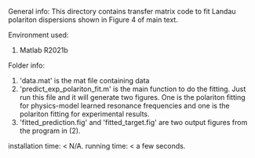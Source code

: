 General info:
This directory contains transfer matrix code to fit Landau polariton dispersions shown in Figure 4 of main text. 

Environment used:
1. Matlab R2021b


Folder info:
1. 'data.mat' is the mat file containing data
2. 'predict_exp_polariton_fit.m' is the main function to do the fitting. Just run this file and it will generate two figures. One is the polariton fitting for physics-model learned resonance frequencies and one is the polariton fitting for experimental results. 
3. 'fitted_prediction.fig' and 'fitted_target.fig' are two output figures from the program in (2). 

installation time: < N/A.
running time: < a few seconds.

